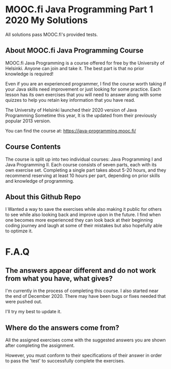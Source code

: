 # MOOC.fi Java Programming Part 1 2020 My Solutions
All solutions pass MOOC.fi's provided tests. 
## About MOOC.fi Java Programming Course

MOOC.fi Java Programming is a course offered for free by the University of Helsinki. Anyone can join and take it. The best part is that no prior knowledge is required!

Even if you are an experienced programmer, I find the course worth taking if your Java skills need improvement or just looking for some practice.
Each lesson has its own exercises that you will need to answer along with some quizzes to help you retain key information that you have read.

The University of Helsinki launched their 2020 version of Java Programming Sometime this year, It is the updated from their previously popular 2013 version.

You can find the course at: https://java-programming.mooc.fi/

## Course Contents

The course is split up into two individual courses: Java Programming I and Java Programming II. Each course consists of seven parts, each with its own exercise set. Completing a single part takes about 5-20 hours, and they recommend reserving at least 10 hours per part, depending on prior skills and knowledge of programming.

## About this Github Repo

I Wanted a way to save the exercises while also making it public for others to see while also looking back and improve upon in the future. I find when one becomes more experienced they can look back at their beginning coding journey and laugh at some of their mistakes but also hopefully able to optimze it.

# F.A.Q

## The answers appear different and do not work from what you have, what gives?

I'm currently in the process of completing this course. I also started near the end of December 2020. There may have been bugs or fixes needed that were pushed out.

I'll try my best to update it.

## Where do the answers come from?

All the assigned exercises come with the suggested answers you are shown after completing the assignment. 

However, you must conform to their specifications of their answer in order to pass the 'test' to successfully complete the exercises.


